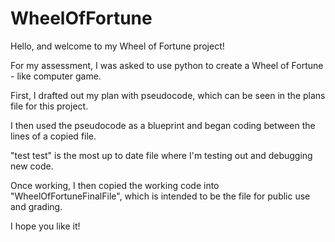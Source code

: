 # WheelOfFortune

Hello, and welcome to my Wheel of Fortune project!

For my assessment, I was asked to use python to create a Wheel of Fortune - like computer game.

First, I drafted out my plan with pseudocode, which can be seen in the plans file for this project.

I then used the pseudocode as a blueprint and began coding between the lines of a copied file.

"test test" is the most up to date file where I'm testing out and debugging new code.

Once working, I then copied the working code into "WheelOfFortuneFinalFile", which is intended to be the file for public use and grading.

I hope you like it!
